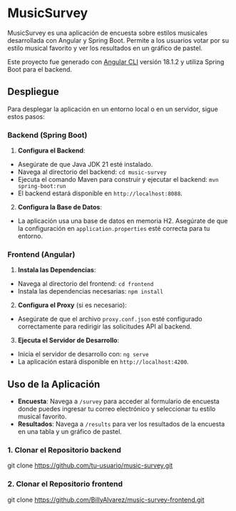 # MusicSurvey

MusicSurvey es una aplicación de encuesta sobre estilos musicales desarrollada con Angular y Spring Boot. Permite a los usuarios votar por su estilo musical favorito y ver los resultados en un gráfico de pastel.

Este proyecto fue generado con [Angular CLI](https://github.com/angular/angular-cli) versión 18.1.2 y utiliza Spring Boot para el backend.

## Despliegue

Para desplegar la aplicación en un entorno local o en un servidor, sigue estos pasos:

### Backend (Spring Boot)

1. **Configura el Backend**:

- Asegúrate de que Java JDK 21 esté instalado.
- Navega al directorio del backend: `cd music-survey`
- Ejecuta el comando Maven para construir y ejecutar el backend: `mvn spring-boot:run`
- El backend estará disponible en `http://localhost:8088`.

2. **Configura la Base de Datos**:

- La aplicación usa una base de datos en memoria H2. Asegúrate de que la configuración en `application.properties` esté correcta para tu entorno.

### Frontend (Angular)

1. **Instala las Dependencias**:

- Navega al directorio del frontend: `cd frontend`
- Instala las dependencias necesarias: `npm install`

2. **Configura el Proxy** (si es necesario):

- Asegúrate de que el archivo `proxy.conf.json` esté configurado correctamente para redirigir las solicitudes API al backend.

3. **Ejecuta el Servidor de Desarrollo**:

- Inicia el servidor de desarrollo con: `ng serve`
- La aplicación estará disponible en `http://localhost:4200`.

## Uso de la Aplicación

- **Encuesta**: Navega a `/survey` para acceder al formulario de encuesta donde puedes ingresar tu correo electrónico y seleccionar tu estilo musical favorito.
- **Resultados**: Navega a `/results` para ver los resultados de la encuesta en una tabla y un gráfico de pastel.


### 1. Clonar el Repositorio backend


git clone https://github.com/tu-usuario/music-survey.git 

### 2. Clonar el Repositorio frontend

git clone https://github.com/BillyAlvarez/music-survey-frontend.git


